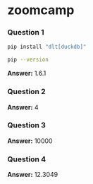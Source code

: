 # zoomcamp

### Question 1

```bash
pip install "dlt[duckdb]"

pip --version
```

**Answer:** 1.6.1


### Question 2


**Answer:** 4


### Question 3


**Answer:** 10000


### Question 4


**Answer:** 12.3049